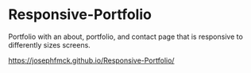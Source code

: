 # Responsive-Portfolio

Portfolio with an about, portfolio, and contact page that is responsive to differently sizes screens.

https://josephfmck.github.io/Responsive-Portfolio/
